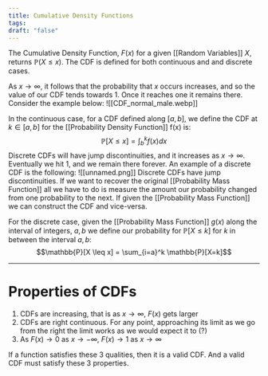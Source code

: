 ```yaml
---
title: Cumulative Density Functions
tags: 
draft: "false"
---
```

The Cumulative Density Function, $F(x)$ for a given [[Random Variables]] $X$, returns $\mathbb{P}(X\leq x)$.  The CDF is defined for both continuous and and discrete cases. 

As $x\to \infty$, it follows that the probability that $x$ occurs increases, and so the value of our CDF tends towards 1. Once it reaches one it remains there. Consider the example below:
![[CDF_normal_male.webp]]

In the continuous case, for a CDF defined along $[a,b]$, we define the CDF at $k \in [a,b]$ for the [[Probability Density Function]] f(x) is:
$$\mathbb{P}[X\leq x] = \int_{b}^{k} f(x)dx$$
Discrete CDFs will have jump discontinuities, and it increases as $x \to \infty$. Eventually we hit $1$, and we remain there forever. An example of a discrete CDF is the following:
![[unnamed.png]]
Discrete CDFs have jump discontinuities. If we want to recover the original [[Probability Mass Function]] all we have to do is measure the amount our probability changed from one probability to the next. If given the [[Probability Mass Function]] we can construct the CDF and vice-versa. 

For the discrete case, given the [[Probability Mass Function]] $g(x)$ along the interval of integers, $a,b$ we define our probability for $\mathbb{P}[X\leq k]$ for $k$ in between the interval $a,b$:
$$\mathbb{P}[X \leq x] = \sum_{i=a}^k \mathbb{P}[X=k]$$

---
# Properties of CDFs 
1. CDFs are increasing, that is as $x \to \infty$, $F(x)$ gets larger 
2. CDFs are right continuous. For any point, approaching its limit as we go from the right the limit works as we would expect it to (?)
3. As $F(x) \to 0$ as $x \to -\infty$, $F(x) \to 1$ as $x \to \infty$ 

If a function satisfies these 3 qualities, then it is a valid CDF. And a valid CDF must satisfy these 3 properties. 